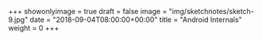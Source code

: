 +++
showonlyimage = true
draft = false
image = "img/sketchnotes/sketch-9.jpg"
date = "2018-09-04T08:00:00+00:00"
title = "Android Internals"
weight = 0
+++

